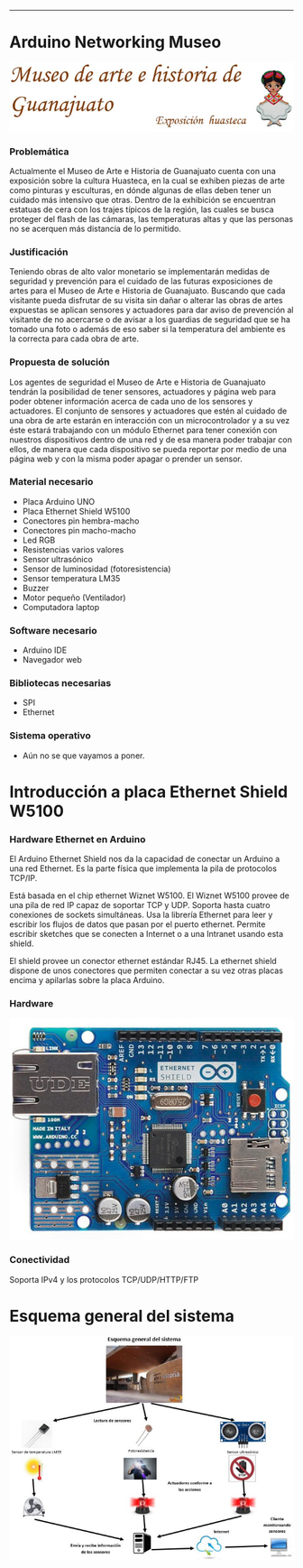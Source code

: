 ﻿
--------------------------------
#  Arduino Networking Museo

![Imagen](imgs/Huasteca.JPG)

### Problemática
Actualmente el Museo de Arte e Historia de Guanajuato cuenta con una exposición sobre la cultura Huasteca, en la cual se exhiben piezas de arte como pinturas y esculturas, en dónde algunas de ellas deben tener un cuidado más intensivo que otras. Dentro de la exhibición se encuentran estatuas de cera con los trajes típicos de la región, las cuales se busca proteger del flash de las cámaras, las temperaturas altas y que las personas no se acerquen más distancia de lo permitido. 

### Justificación
Teniendo obras de alto valor monetario se implementarán medidas de seguridad y prevención para el cuidado de las futuras exposiciones de artes para el Museo de Arte e Historia de Guanajuato. Buscando que cada visitante pueda disfrutar de su visita sin dañar o alterar las obras de artes expuestas se aplican sensores y actuadores para dar aviso de prevención al visitante de no acercarse o de avisar a los guardias de seguridad que se ha tomado una foto o además de eso saber si la temperatura del ambiente es la correcta para cada obra de arte. 

### Propuesta de solución
Los agentes de seguridad el Museo de Arte e Historia de Guanajuato tendrán la posibilidad de tener sensores, actuadores y página web para poder obtener información acerca de cada uno de los sensores y actuadores. El conjunto de sensores y actuadores que estén al cuidado de una obra de arte estarán en interacción con un microcontrolador y a su vez éste estará trabajando con un módulo Ethernet para tener conexión con nuestros dispositivos dentro de una red y de esa manera poder trabajar con ellos, de manera que cada dispositivo se pueda reportar por medio de una página web y con la misma poder apagar o prender un sensor.  

### Material necesario
* Placa Arduino UNO
* Placa Ethernet Shield W5100
* Conectores pin hembra-macho
* Conectores pin macho-macho
* Led RGB
* Resistencias varios valores
* Sensor ultrasónico 
* Sensor de luminosidad (fotoresistencia)
* Sensor temperatura LM35
* Buzzer
* Motor pequeño (Ventilador)
* Computadora laptop

### Software necesario
* Arduino IDE
* Navegador web

### Bibliotecas necesarias
* SPI
* Ethernet

### Sistema operativo
* Aún no se que vayamos a poner.

# Introducción a placa Ethernet Shield W5100
### Hardware Ethernet en Arduino
El Arduino Ethernet Shield nos da la capacidad de conectar un Arduino a una red Ethernet. Es la parte física que implementa la pila de protocolos TCP/IP.

Está basada en el chip ethernet Wiznet W5100. El Wiznet W5100 provee de una pila de red IP capaz de soportar TCP y UDP. Soporta hasta cuatro conexiones de sockets simultáneas. Usa la librería Ethernet para leer y escribir los flujos de datos que pasan por el puerto ethernet. Permite escribir sketches que se conecten a Internet o a una Intranet usando esta shield.

El shield provee un conector ethernet estándar RJ45. La ethernet shield dispone de unos conectores que permiten conectar a su vez otras placas encima y apilarlas sobre la placa Arduino.

### Hardware
![Imagen](imgs/ArduinoEthernetShieldV3.jpg)

### Conectividad
Soporta IPv4 y los protocolos TCP/UDP/HTTP/FTP

# Esquema general del sistema
![Imagen](imgs/Esquema.JPG)